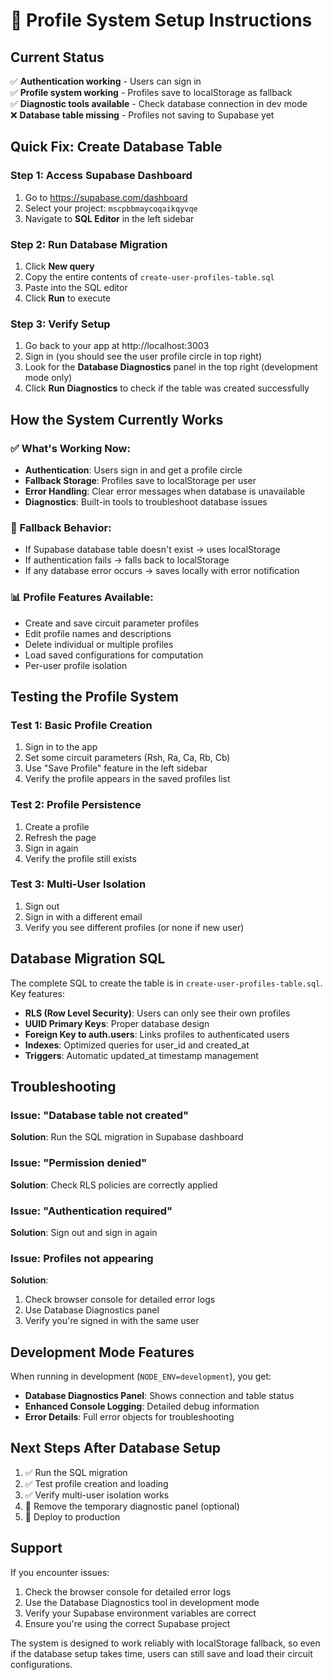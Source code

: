 # 🔧 Profile System Setup Instructions

## Current Status
✅ **Authentication working** - Users can sign in  
✅ **Profile system working** - Profiles save to localStorage as fallback  
✅ **Diagnostic tools available** - Check database connection in dev mode  
❌ **Database table missing** - Profiles not saving to Supabase yet  

## Quick Fix: Create Database Table

### Step 1: Access Supabase Dashboard
1. Go to https://supabase.com/dashboard
2. Select your project: `mscpbbmaycoqaikqyvqe`
3. Navigate to **SQL Editor** in the left sidebar

### Step 2: Run Database Migration
1. Click **New query** 
2. Copy the entire contents of `create-user-profiles-table.sql`
3. Paste into the SQL editor
4. Click **Run** to execute

### Step 3: Verify Setup
1. Go back to your app at http://localhost:3003
2. Sign in (you should see the user profile circle in top right)
3. Look for the **Database Diagnostics** panel in the top right (development mode only)
4. Click **Run Diagnostics** to check if the table was created successfully

## How the System Currently Works

### ✅ What's Working Now:
- **Authentication**: Users sign in and get a profile circle
- **Fallback Storage**: Profiles save to localStorage per user
- **Error Handling**: Clear error messages when database is unavailable
- **Diagnostics**: Built-in tools to troubleshoot database issues

### 🔄 Fallback Behavior:
- If Supabase database table doesn't exist → uses localStorage
- If authentication fails → falls back to localStorage  
- If any database error occurs → saves locally with error notification

### 📊 Profile Features Available:
- Create and save circuit parameter profiles
- Edit profile names and descriptions  
- Delete individual or multiple profiles
- Load saved configurations for computation
- Per-user profile isolation

## Testing the Profile System

### Test 1: Basic Profile Creation
1. Sign in to the app
2. Set some circuit parameters (Rsh, Ra, Ca, Rb, Cb)
3. Use "Save Profile" feature in the left sidebar
4. Verify the profile appears in the saved profiles list

### Test 2: Profile Persistence  
1. Create a profile
2. Refresh the page
3. Sign in again
4. Verify the profile still exists

### Test 3: Multi-User Isolation
1. Sign out
2. Sign in with a different email
3. Verify you see different profiles (or none if new user)

## Database Migration SQL

The complete SQL to create the table is in `create-user-profiles-table.sql`. Key features:

- **RLS (Row Level Security)**: Users can only see their own profiles
- **UUID Primary Keys**: Proper database design
- **Foreign Key to auth.users**: Links profiles to authenticated users
- **Indexes**: Optimized queries for user_id and created_at
- **Triggers**: Automatic updated_at timestamp management

## Troubleshooting

### Issue: "Database table not created"
**Solution**: Run the SQL migration in Supabase dashboard

### Issue: "Permission denied"  
**Solution**: Check RLS policies are correctly applied

### Issue: "Authentication required"
**Solution**: Sign out and sign in again

### Issue: Profiles not appearing
**Solution**: 
1. Check browser console for detailed error logs
2. Use Database Diagnostics panel
3. Verify you're signed in with the same user

## Development Mode Features

When running in development (`NODE_ENV=development`), you get:
- **Database Diagnostics Panel**: Shows connection and table status
- **Enhanced Console Logging**: Detailed debug information  
- **Error Details**: Full error objects for troubleshooting

## Next Steps After Database Setup

1. ✅ Run the SQL migration
2. ✅ Test profile creation and loading  
3. ✅ Verify multi-user isolation works
4. 🔄 Remove the temporary diagnostic panel (optional)
5. 🚀 Deploy to production

## Support

If you encounter issues:
1. Check the browser console for detailed error logs
2. Use the Database Diagnostics tool in development mode
3. Verify your Supabase environment variables are correct
4. Ensure you're using the correct Supabase project

The system is designed to work reliably with localStorage fallback, so even if the database setup takes time, users can still save and load their circuit configurations.